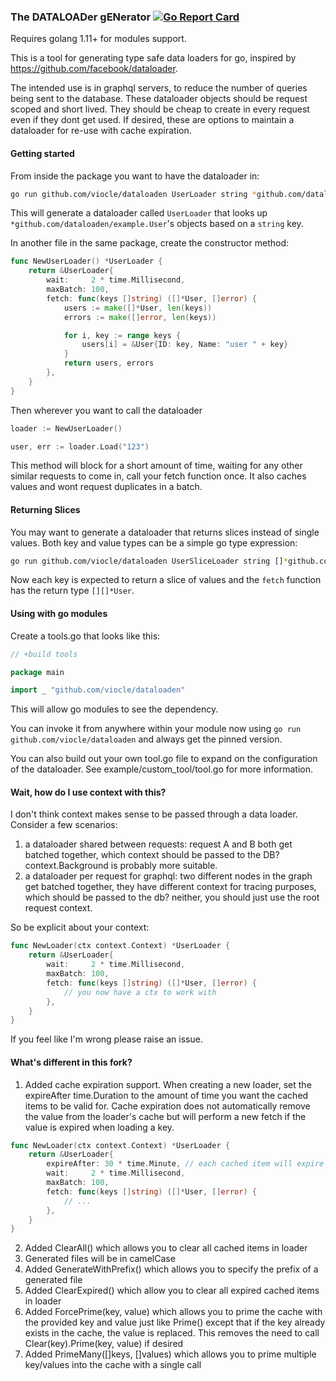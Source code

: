 ### The DATALOADer gENerator [![Go Report Card](https://goreportcard.com/badge/github.com/viocle/dataloaden)](https://goreportcard.com/report/github.com/viocle/dataloaden)

Requires golang 1.11+ for modules support.

This is a tool for generating type safe data loaders for go, inspired by https://github.com/facebook/dataloader.

The intended use is in graphql servers, to reduce the number of queries being sent to the database. These dataloader
objects should be request scoped and short lived. They should be cheap to create in every request even if they dont
get used. If desired, these are options to maintain a dataloader for re-use with cache expiration.

#### Getting started

From inside the package you want to have the dataloader in:
```bash
go run github.com/viocle/dataloaden UserLoader string *github.com/dataloaden/example.User
```

This will generate a dataloader called `UserLoader` that looks up `*github.com/dataloaden/example.User`'s objects 
based on a `string` key. 

In another file in the same package, create the constructor method:
```go
func NewUserLoader() *UserLoader {
	return &UserLoader{
		wait:     2 * time.Millisecond,
		maxBatch: 100,
		fetch: func(keys []string) ([]*User, []error) {
			users := make([]*User, len(keys))
			errors := make([]error, len(keys))

			for i, key := range keys {
				users[i] = &User{ID: key, Name: "user " + key}
			}
			return users, errors
		},
	}
}
```

Then wherever you want to call the dataloader
```go
loader := NewUserLoader()

user, err := loader.Load("123")
```

This method will block for a short amount of time, waiting for any other similar requests to come in, call your fetch
function once. It also caches values and wont request duplicates in a batch.

#### Returning Slices

You may want to generate a dataloader that returns slices instead of single values. Both key and value types can be a 
simple go type expression: 

```bash
go run github.com/viocle/dataloaden UserSliceLoader string []*github.com/dataloaden/example.User
```

Now each key is expected to return a slice of values and the `fetch` function has the return type `[][]*User`.

#### Using with go modules

Create a tools.go that looks like this:
```go
// +build tools

package main

import _ "github.com/viocle/dataloaden"
```

This will allow go modules to see the dependency.

You can invoke it from anywhere within your module now using `go run github.com/viocle/dataloaden` and 
always get the pinned version.

You can also build out your own tool.go file to expand on the configuration of the dataloader. See example/custom_tool/tool.go for more information.

#### Wait, how do I use context with this?

I don't think context makes sense to be passed through a data loader. Consider a few scenarios:
1. a dataloader shared between requests: request A and B both get batched together, which context should be passed to the DB? context.Background is probably more suitable.
2. a dataloader per request for graphql: two different nodes in the graph get batched together, they have different context for tracing purposes, which should be passed to the db? neither, you should just use the root request context.


So be explicit about your context:
```go
func NewLoader(ctx context.Context) *UserLoader {
	return &UserLoader{
		wait:     2 * time.Millisecond,
		maxBatch: 100,
		fetch: func(keys []string) ([]*User, []error) {
			// you now have a ctx to work with
		},
	}
}
```

If you feel like I'm wrong please raise an issue.

#### What's different in this fork?

1. Added cache expiration support. When creating a new loader, set the expireAfter time.Duration to the amount of time you want the cached items to be valid for. Cache expiration does not automatically remove the value from the loader's cache but will perform a new fetch if the value is expired when loading a key.
```go
func NewLoader(ctx context.Context) *UserLoader {
	return &UserLoader{
		expireAfter: 30 * time.Minute, // each cached item will expire 30 minutes after being added
		wait:     2 * time.Millisecond,
		maxBatch: 100,
		fetch: func(keys []string) ([]*User, []error) {
			// ...
		},
	}
}
```

2. Added ClearAll() which allows you to clear all cached items in loader
3. Generated files will be in camelCase
4. Added GenerateWithPrefix() which allows you to specify the prefix of a generated file
5. Added ClearExpired() which allow you to clear all expired cached items in loader
6. Added ForcePrime(key, value) which allows you to prime the cache with the provided key and value just like Prime() except that if the key already exists in the cache, the value is replaced. This removes the need to call Clear(key).Prime(key, value) if desired
7. Added PrimeMany([]keys, []values) which allows you to prime multiple key/values into the cache with a single call
